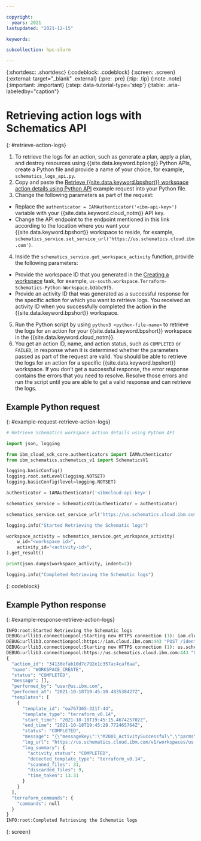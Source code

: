 ```yaml
---

copyright:
  years: 2021
lastupdated: "2021-12-15"

keywords: 

subcollection: hpc-slurm

---
```


{:shortdesc: .shortdesc}
{:codeblock: .codeblock}
{:screen: .screen}
{:external: target="_blank" .external}
{:pre: .pre}
{:tip: .tip}
{:note .note}
{:important: .important}
{:step: data-tutorial-type='step'}
{:table: .aria-labeledby="caption"}

# Retrieving action logs with Schematics API
{: #retrieve-action-logs}

1. To retrieve the logs for an action, such as generate a plan, apply a plan, and destroy resources using {{site.data.keyword.bplong}} Python APIs, create a Python file and provide a name of your choice, for example, `schematics_logs_api.py`.
2. Copy and paste the [Retrieve {{site.data.keyword.bpshort}} workspace action details using Python API](/docs/hpc-slurm?topic=hpc-slurm-retrieve-action-logs&interface=api#example-request-retrieve-action-logs) example request into your Python file.
3. Change the following parameters as part of the request:
  * Replace the `authenticator = IAMAuthenticator('<ibm-api-key>')` variable with your {{site.data.keyword.cloud_notm}} API key.
  * Change the API endpoint to the endpoint mentioned in this link according to the location where you want your {{site.data.keyword.bpshort}} workspace to reside, for example, `schematics_service.set_service_url('https://us.schematics.cloud.ibm.com')`.
4. Inside the `schematics_service.get_workspace_activity` function, provide the following parameters:
  * Provide the workspace ID that you generated in the [Creating a workspace](/docs/hpc-slurm?topic=hpc-slurm-creating-workspace&interface=api#example-request-create) task, for example, `us-south.workspace.Terraform-Schematics-Python-Workspace.b3bbc9f5`.
  * Provide an activity ID that was generated as a successful response for the specific action for which you want to retrieve logs. You received an activity ID when you successfully completed the action in the {{site.data.keyword.bpshort}} workspace.
5. Run the Python script by using `python3 <python-file-name>` to retrieve the logs for an action for your {{site.data.keyword.bpshort}} workspace in the {{site.data.keyword.cloud_notm}}.
6. You get an action ID, name, and action status, such as `COMPLETED` or `FAILED`, in response when it is determined whether the parameters passed as part of the request are valid. You should be able to retrieve the logs for an action for a specific {{site.data.keyword.bpshort}} workspace. If you don’t get a successful response, the error response contains the errors that you need to resolve. Resolve those errors and run the script until you are able to get a valid response and can retrieve the logs.

## Example Python request
{: #example-request-retrieve-action-logs}

```python
# Retrieve Schematics workspace action details using Python API

import json, logging

from ibm_cloud_sdk_core.authenticators import IAMAuthenticator
from ibm_schematics.schematics_v1 import SchematicsV1

logging.basicConfig()
logging.root.setLevel(logging.NOTSET)
logging.basicConfig(level=logging.NOTSET)

authenticator = IAMAuthenticator('<ibmcloud-api-key>')

schematics_service = SchematicsV1(authenticator = authenticator)

schematics_service.set_service_url('https://us.schematics.cloud.ibm.com')

logging.info("Started Retrieving the Schematic logs")

workspace_activity = schematics_service.get_workspace_activity(
    w_id="<workspace id>",
    activity_id="<activity-id>",
).get_result()

print(json.dumps(workspace_activity, indent=2))

logging.info("Completed Retrieving the Schematic logs")
```
{: codeblock}

## Example Python response
{: #example-response-retrieve-action-logs}

```python
INFO:root:Started Retrieving the Schematic logs
DEBUG:urllib3.connectionpool:Starting new HTTPS connection (1): iam.cloud.ibm.com:443
DEBUG:urllib3.connectionpool:https://iam.cloud.ibm.com:443 "POST /identity/token HTTP/1.1" 200 1055
DEBUG:urllib3.connectionpool:Starting new HTTPS connection (1): us.schematics.cloud.ibm.com:443
DEBUG:urllib3.connectionpool:https://us.schematics.cloud.ibm.com:443 "GET /v1/workspaces/us-south.workspace.Sample-Schematics-Api-workspace.0f4b9089/actions/34130efab10d7c792e1c357ac4caf6aa HTTP/1.1" 200 None
{
  "action_id": "34130efab10d7c792e1c357ac4caf6aa",
  "name": "WORKSPACE_CREATE",
  "status": "COMPLETED",
  "message": [],
  "performed_by": "user@us.ibm.com",
  "performed_at": "2021-10-18T19:45:10.483538427Z",
  "templates": [
    {
      "template_id": "ea767365-321f-44",
      "template_type": "terraform_v0.14",
      "start_time": "2021-10-18T19:45:15.467425702Z",
      "end_time": "2021-10-18T19:45:28.772465764Z",
      "status": "COMPLETED",
      "message": "{\"messagekey\":\"M2001_ActivitySuccessful\",\"parms\":{},\"requestid\":\"2236dccc-4f75-4b2c-9fe5-ccaa7be8aae5\",\"timestamp\":\"2021-10-18T19:45:28.772468053Z\"}",
      "log_url": "https://us.schematics.cloud.ibm.com/v1/workspaces/us-south.workspace.Sample-Schematics-Api-workspace.0f4b9089/runtime_data/ea767365-321f-44/log_store/actions/34130efab10d7c792e1c357ac4caf6aa",
      "log_summary": {
        "activity_status": "COMPLETED",
        "detected_template_type": "terraform_v0.14",
        "scanned_files": 31,
        "discarded_files": 9,
        "time_taken": 13.31
      }
    }
  ],
  "terraform_commands": {
    "commands": null
  }
}
INFO:root:Completed Retrieving the Schematic logs
```
{: screen}


